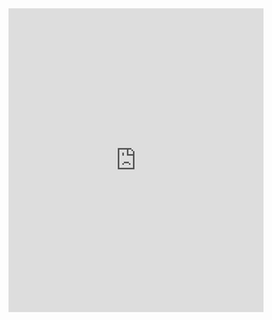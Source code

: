 <iframe height="600" style="width: 100%;" scrolling="no" title="A rainbow button" src="https://codepen.io/Tricker39/embed/JjmdYyO?default-tab=result&editable=true&theme-id=dark" frameborder="no" loading="lazy" allowtransparency="true" allowfullscreen="true">
  See the Pen <a href="https://codepen.io/Tricker39/pen/JjmdYyO">
  A rainbow button</a> by Tricker39 (<a href="https://codepen.io/Tricker39">@Tricker39</a>)
  on <a href="https://codepen.io">CodePen</a>.
</iframe>